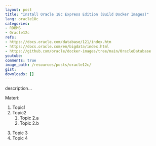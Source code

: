 ```yaml
---
layout: post
title: "Install Oracle 18c Express Edition (Build Docker Images)"
lang: oracle18c
categories:
- RDBMS
- Oracle12c
refs: 
- https://docs.oracle.com/database/121/index.htm
- https://docs.oracle.com/en/bigdata/index.html
- https://github.com/oracle/docker-images/tree/main/OracleDatabase
youtube: 
comments: true
image_path: /resources/posts/oracle12c/
gist: 
downloads: []
---
```



description...

Materi: 

1. Topic1
2. Topic2
    1. Topic 2.a
    2. Topic 2.b
<!--more-->
3. Topic 3
4. Topic 4